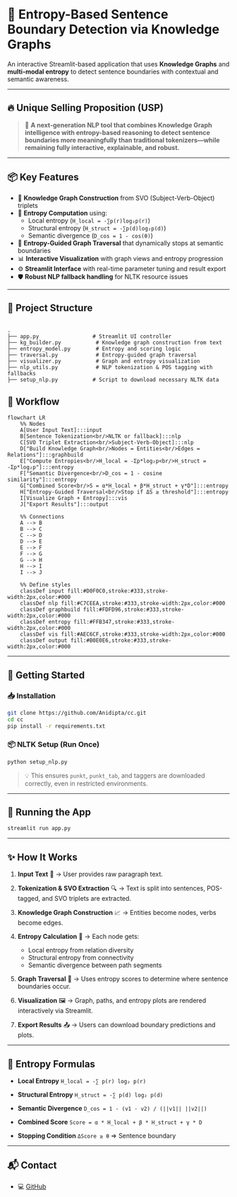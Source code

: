 # 🧠 Entropy-Based Sentence Boundary Detection via Knowledge Graphs

An interactive Streamlit-based application that uses **Knowledge Graphs** and **multi-modal entropy** to detect sentence boundaries with contextual and semantic awareness.

---

## 🔥 Unique Selling Proposition (USP)

> 🎯 **A next-generation NLP tool that combines Knowledge Graph intelligence with entropy-based reasoning to detect sentence boundaries more meaningfully than traditional tokenizers—while remaining fully interactive, explainable, and robust.**

---

## 📦 Key Features

- 🔄 **Knowledge Graph Construction** from SVO (Subject-Verb-Object) triplets  
- 📏 **Entropy Computation** using:
  - Local entropy (`H_local = -∑p(r)log₂p(r)`)
  - Structural entropy (`H_struct = -∑p(d)log₂p(d)`)
  - Semantic divergence (`D_cos = 1 - cos(θ)`)
- 🧠 **Entropy-Guided Graph Traversal** that dynamically stops at semantic boundaries
- 📊 **Interactive Visualization** with graph views and entropy progression
- ⚙️ **Streamlit Interface** with real-time parameter tuning and result export
- 🛡️ **Robust NLP fallback handling** for NLTK resource issues

---

## 📁 Project Structure

```

.
├── app.py                 # Streamlit UI controller
├── kg_builder.py           # Knowledge graph construction from text
├── entropy_model.py        # Entropy and scoring logic
├── traversal.py            # Entropy-guided graph traversal
├── visualizer.py           # Graph and entropy visualization
├── nlp_utils.py            # NLP tokenization & POS tagging with fallbacks
├── setup_nlp.py           # Script to download necessary NLTK data

````

## 🔄 Workflow

```mermaid
flowchart LR
    %% Nodes
    A[User Input Text]:::input
    B[Sentence Tokenization<br/>NLTK or fallback]:::nlp
    C[SVO Triplet Extraction<br/>Subject-Verb-Object]:::nlp
    D["Build Knowledge Graph<br/>Nodes = Entities<br/>Edges = Relations"]:::graphbuild
    E["Compute Entropies<br/>H_local = -Σp*log₂p<br/>H_struct = -Σp*log₂p"]:::entropy
    F["Semantic Divergence<br/>D_cos = 1 - cosine similarity"]:::entropy
    G["Combined Score<br/>S = α*H_local + β*H_struct + γ*D"]:::entropy
    H["Entropy-Guided Traversal<br/>Stop if ΔS ≥ threshold"]:::entropy
    I[Visualize Graph + Entropy]:::vis
    J["Export Results"]:::output
    
    %% Connections
    A --> B
    B --> C
    C --> D
    D --> E
    E --> F
    F --> G
    G --> H
    H --> I
    I --> J
    
    %% Define styles
    classDef input fill:#D0F0C0,stroke:#333,stroke-width:2px,color:#000
    classDef nlp fill:#C7CEEA,stroke:#333,stroke-width:2px,color:#000
    classDef graphbuild fill:#FDFD96,stroke:#333,stroke-width:2px,color:#000
    classDef entropy fill:#FFB347,stroke:#333,stroke-width:2px,color:#000
    classDef vis fill:#AEC6CF,stroke:#333,stroke-width:2px,color:#000
    classDef output fill:#B0E0E6,stroke:#333,stroke-width:2px,color:#000
```

---

## 🚀 Getting Started

### 📥 Installation

```bash
git clone https://github.com/Anidipta/cc.git
cd cc
pip install -r requirements.txt
````

### 📦 NLTK Setup (Run Once)

```bash
python setup_nlp.py
```

> 💡 This ensures `punkt`, `punkt_tab`, and taggers are downloaded correctly, even in restricted environments.

---

## 🧪 Running the App

```bash
streamlit run app.py
```

---

## ✨ How It Works

1. **Input Text** 📝
   → User provides raw paragraph text.

2. **Tokenization & SVO Extraction** 🔍
   → Text is split into sentences, POS-tagged, and SVO triplets are extracted.

3. **Knowledge Graph Construction** 📈
   → Entities become nodes, verbs become edges.

4. **Entropy Calculation** 🔬
   → Each node gets:

   * Local entropy from relation diversity
   * Structural entropy from connectivity
   * Semantic divergence between path segments

5. **Graph Traversal** 🧭
   → Uses entropy scores to determine where sentence boundaries occur.

6. **Visualization** 🖼️
   → Graph, paths, and entropy plots are rendered interactively via Streamlit.

7. **Export Results** 📤
   → Users can download boundary predictions and plots.

---

## 🧠 Entropy Formulas

* **Local Entropy**
  `H_local = -∑ p(r) log₂ p(r)`

* **Structural Entropy**
  `H_struct = -∑ p(d) log₂ p(d)`

* **Semantic Divergence**
  `D_cos = 1 - (v1 · v2) / (||v1|| ||v2||)`

* **Combined Score**
  `Score = α * H_local + β * H_struct + γ * D`

* **Stopping Condition**
  `ΔScore ≥ θ` ⇒ Sentence boundary


---

## 📬 Contact
* 💻 [GitHub](https://github.com/Anidipta)
